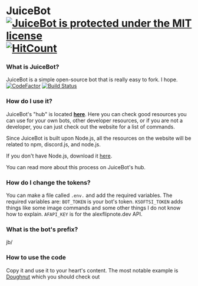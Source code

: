 # JuiceBot [![JuiceBot is protected under the MIT license](https://img.shields.io/badge/license-MIT-green)](https://github.com/lambdagit101/juicebot/blob/master/LICENSE) [![HitCount](http://hits.dwyl.com/lambdagit101/JuiceBot.svg)](http://hits.dwyl.com/lambdagit101/JuiceBot.svg)

### What is JuiceBot?

JuiceBot is a simple open-source bot that is really easy to fork. I hope. [![CodeFactor](https://www.codefactor.io/repository/github/lambdagit101/juicebot/badge)](https://www.codefactor.io/repository/github/lambdagit101/juicebot) [![Build Status](https://img.shields.io/badge/build-who%20cares-green)](https://www.youtube.com/watch?v=dQw4w9WgXcQ)

### How do I use it?

JuiceBot's "hub" is located **[here](https://cevacinevus.gitbook.io/juicebot/)**. Here you can check good resources you can use for your own bots, other developer resources, or if you are not a developer, you can just check out the website for a list of commands.

Since JuiceBot is built upon Node.js, all the resources on the website will be related to npm, discord.js, and node.js.

If you don't have Node.js, download it [here](https://nodejs.org/en/download/).

You can read more about this process on JuiceBot's hub.

### How do I change the tokens?

You can make a file called `.env.` and add the required variables. The required variables are:
`BOT_TOKEN` is your bot's token.
`KSOFTSI_TOKEN` adds things like some image commands and some other things I do not know how to explain.
`AFAPI_KEY` is for the alexflipnote.dev API.

### What is the bot's prefix?

jb/

### How to use the code
Copy it and use it to your heart's content. The most notable example is [Doughnut](https://github.com/DavidJoacaRo/doughnut/) which you should check out
